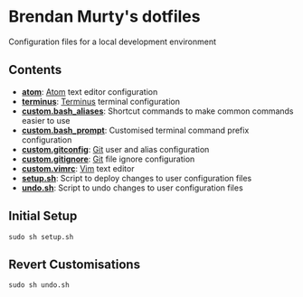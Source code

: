 # Brendan Murty's dotfiles

Configuration files for a local development environment

## Contents

- **[atom](atom/)**: [Atom](https://atom.io/) text editor configuration
- **[terminus](terminus/)**: [Terminus](https://eugeny.github.io/terminus/) terminal configuration
- **[custom.bash_aliases](custom.bash_aliases)**: Shortcut commands to make common commands easier to use
- **[custom.bash_prompt](custom.bash_prompt)**: Customised terminal command prefix configuration
- **[custom.gitconfig](custom.gitconfig)**: [Git](https://git-scm.com/) user and alias configuration
- **[custom.gitignore](custom.gitignore)**: [Git](https://git-scm.com/) file ignore configuration
- **[custom.vimrc](custom.vimrc)**: [Vim](http://www.vim.org/) text editor
- **[setup.sh](setup.sh)**: Script to deploy changes to user configuration files
- **[undo.sh](undo.sh)**: Script to undo changes to user configuration files

## Initial Setup

```
sudo sh setup.sh
```

## Revert Customisations

```
sudo sh undo.sh
```
